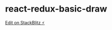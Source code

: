 # react-redux-basic-draw

[Edit on StackBlitz ⚡️](https://stackblitz.com/edit/react-redux-basic-draw)